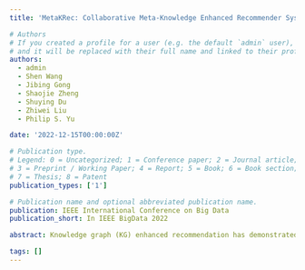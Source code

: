 ```yaml
---
title: 'MetaKRec: Collaborative Meta-Knowledge Enhanced Recommender System'

# Authors
# If you created a profile for a user (e.g. the default `admin` user), write the username (folder name) here
# and it will be replaced with their full name and linked to their profile.
authors:
  - admin
  - Shen Wang
  - Jibing Gong
  - Shaojie Zheng
  - Shuying Du
  - Zhiwei Liu
  - Philip S. Yu

date: '2022-12-15T00:00:00Z'

# Publication type.
# Legend: 0 = Uncategorized; 1 = Conference paper; 2 = Journal article;
# 3 = Preprint / Working Paper; 4 = Report; 5 = Book; 6 = Book section;
# 7 = Thesis; 8 = Patent
publication_types: ['1']

# Publication name and optional abbreviated publication name.
publication: IEEE International Conference on Big Data
publication_short: In IEEE BigData 2022

abstract: Knowledge graph (KG) enhanced recommendation has demonstrated improved performance in the recommendation system (RecSys) and attracted considerable research interest. Recently the literature has adopted neural graph networks (GNNs) on the collaborative knowledge graph and built an end-to-end KG-enhanced RecSys. However, the majority of these approaches have three limitations (1) treat the collaborative knowledge graph as a homogeneous graph and overlook the highly heterogeneous relationships among items, (2)lack of design to explicitly leverage the rich side information, and (3) overlook the rich knowledge in user preference. To fill this gap, in this paper, we explore the rich, heterogeneous relationship among items and propose a new KG-enhanced recommendation model called Collaborative Meta-Knowledge Enhanced Recommender System (MetaKRec). In particular, we focus on modeling the rich, heterogeneous semantic relationships among items and construct several collaborative Meta-KGs to explicitly depict the relatedness of the items under the guidance of meta-knowledge.  In addition to the knowledge obtained from KG, we leverage user knowledge that extracts from user preference to construct the Meta-KGs. The constructed Meta-KGs can capture the knowledge from both the knowledge graph and user preference. Furthermore. we utilize a light convolution encoder to recursively integrate the item relationship in each collaborative Meta-KGs. This scheme allows us to explicitly gather the heterogeneous semantic relationships among items and encode them into the representations of items. In addition, we propose channel attention to fuse the item and user representations from different Meta-KGs. Extensive experiments are conducted on four real-world benchmark datasets, demonstrating significant gains over the state-of-the-art baselines on both regular and cold-start recommendation settings. 

tags: []
---
```


